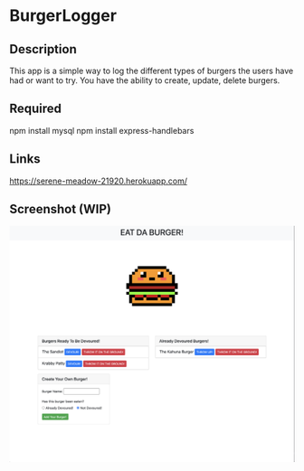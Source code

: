 # BurgerLogger

## Description

This app is a simple way to log the different types of burgers the users have had or want to try. You have the ability to create, update, delete burgers.

## Required

npm install mysql
npm install express-handlebars

## Links

https://serene-meadow-21920.herokuapp.com/

## Screenshot (WIP)

![screengrab](public/screenshot.png)
